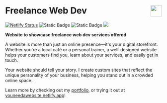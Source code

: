 <h1>
  Freelance Web Dev
  <img src='https://youneedawebsite.netlify.app/vite.svg' style='background-color:transparent;' height='36px' align='right'/>
</h1>

[![Netlify Status](https://api.netlify.com/api/v1/badges/ccf417c7-b4fa-40bc-ae42-d8bd1fe4110e/deploy-status)](https://app.netlify.com/sites/youneedawebsite/deploys)
![Static Badge](https://img.shields.io/badge/Status-Active-lightgreen)
![Static Badge](https://img.shields.io/badge/Made_With-React-149eca?logo=react)
<a href='https://dannyharris.info/'><img src='https://img.shields.io/badge/DH-Portfolio-1d72af' /></a>

**Website to showcase freelance web dev services offered**

A website is more than just an online presence—it's your digital storefront. Whether you're a local café or a personal trainer, a well-designed website helps your customers find you, learn about your services, and easily get in touch.

Your website should tell your story. I create custom sites that reflect the unique personality of your business, helping you stand out in a crowded online space.

Learn more by checking out my [portfolio](https://dannyharris.info/projects/), or trying it out at [youneedawebsite.netlify.app](https://youneedawebsite.netlify.app)!
